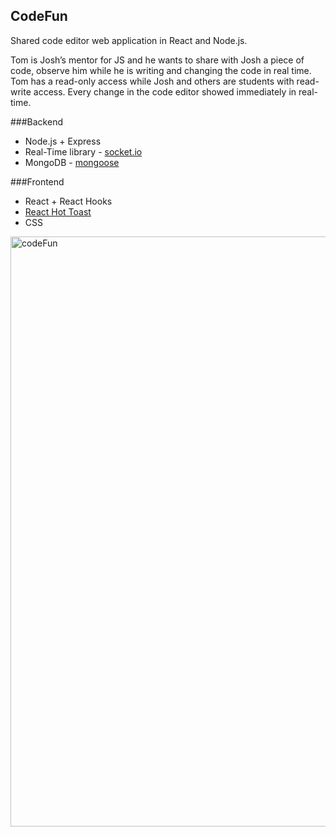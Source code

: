 ## CodeFun
 Shared code editor web application in React and Node.js.

Tom is Josh’s mentor for JS and he wants to share with Josh a piece of code, observe him while he is writing and changing the code in real time.
Tom has a read-only access while Josh and others are students with read-write access.
Every change in the code editor showed immediately in real-time.

###Backend
* Node.js + Express
* Real-Time library -  [socket.io](https://socket.io/)
* MongoDB - [mongoose](https://www.mongodb.com/)

###Frontend
* React + React Hooks
* [React Hot Toast](https://react-hot-toast.com)
* CSS
  
<img width="944" alt="codeFun" src="https://github.com/GalMiles/CodeFun/assets/58370322/251fa578-6503-4101-a2dd-33fc3848cadf">
